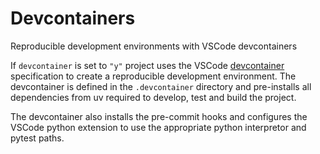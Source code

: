 # Devcontainers

Reproducible development environments with VSCode devcontainers

If `devcontainer` is set to `"y"` project uses the VSCode [devcontainer](https://code.visualstudio.com/docs/devcontainers/containers)
specification to create a reproducible development environment. The devcontainer
is defined in the `.devcontainer` directory and pre-installs all dependencies
from uv required to develop, test and build the project.

The devcontainer also installs the pre-commit hooks and configures the VSCode python
extension to use the appropriate python interpretor and pytest paths.
